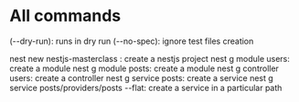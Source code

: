 # All commands

(--dry-run): runs in dry run
(--no-spec): ignore test files creation

nest new nestjs-masterclass : create a nestjs project
nest g module users: create a module
nest g module posts: create a module
nest g controller users: create a controller
nest g service posts: create a service
nest g service posts/providers/posts --flat: create a service in a particular path
